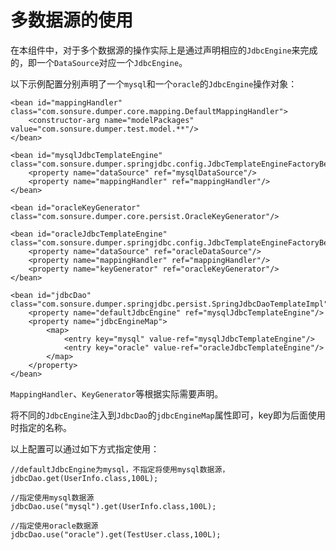# 多数据源的使用

在本组件中，对于多个数据源的操作实际上是通过声明相应的`JdbcEngine`来完成的，即一个`DataSource`对应一个`JdbcEngine`。

以下示例配置分别声明了一个`mysql`和一个`oracle`的`JdbcEngine`操作对象：

    <bean id="mappingHandler" class="com.sonsure.dumper.core.mapping.DefaultMappingHandler">
        <constructor-arg name="modelPackages" value="com.sonsure.dumper.test.model.**"/>
    </bean>

    <bean id="mysqlJdbcTemplateEngine" class="com.sonsure.dumper.springjdbc.config.JdbcTemplateEngineFactoryBean">
        <property name="dataSource" ref="mysqlDataSource"/>
        <property name="mappingHandler" ref="mappingHandler"/>
    </bean>

    <bean id="oracleKeyGenerator" class="com.sonsure.dumper.core.persist.OracleKeyGenerator"/>

    <bean id="oracleJdbcTemplateEngine" class="com.sonsure.dumper.springjdbc.config.JdbcTemplateEngineFactoryBean">
        <property name="dataSource" ref="oracleDataSource"/>
        <property name="mappingHandler" ref="mappingHandler"/>
        <property name="keyGenerator" ref="oracleKeyGenerator"/>
    </bean>

    <bean id="jdbcDao" class="com.sonsure.dumper.springjdbc.persist.SpringJdbcDaoTemplateImpl">
        <property name="defaultJdbcEngine" ref="mysqlJdbcTemplateEngine"/>
        <property name="jdbcEngineMap">
            <map>
                <entry key="mysql" value-ref="mysqlJdbcTemplateEngine"/>
                <entry key="oracle" value-ref="oracleJdbcTemplateEngine"/>
            </map>
        </property>
    </bean>

`MappingHandler`、`KeyGenerator`等根据实际需要声明。

将不同的`JdbcEngine`注入到`JdbcDao`的`jdbcEngineMap`属性即可，key即为后面使用时指定的名称。

以上配置可以通过如下方式指定使用：

    //defaultJdbcEngine为mysql，不指定将使用mysql数据源，
    jdbcDao.get(UserInfo.class,100L);

    //指定使用mysql数据源
    jdbcDao.use("mysql").get(UserInfo.class,100L);

    //指定使用oracle数据源
    jdbcDao.use("oracle").get(TestUser.class,100L);